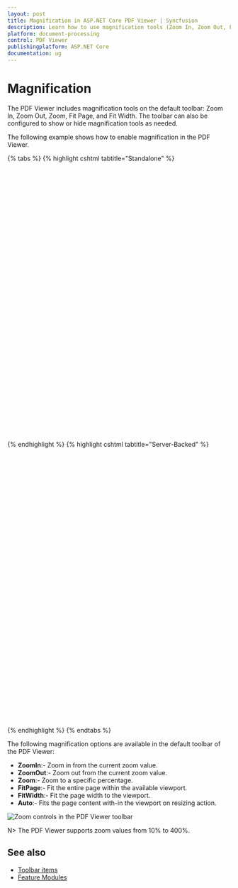 ```yaml
---
layout: post
title: Magnification in ASP.NET Core PDF Viewer | Syncfusion
description: Learn how to use magnification tools (Zoom In, Zoom Out, Fit Page, Fit Width) in the Syncfusion ASP.NET Core PDF Viewer and control zoom behavior.
platform: document-processing
control: PDF Viewer
publishingplatform: ASP.NET Core
documentation: ug
---
```



# Magnification

The PDF Viewer includes magnification tools on the default toolbar: Zoom In, Zoom Out, Zoom, Fit Page, and Fit Width. The toolbar can also be configured to show or hide magnification tools as needed.

The following example shows how to enable magnification in the PDF Viewer.


{% tabs %}
{% highlight cshtml tabtitle="Standalone" %}

<div style="width:100%;height:600px">
    <ejs-pdfviewer id="pdfviewer"
                   style="height:600px"
                   documentPath="https://cdn.syncfusion.com/content/pdf/pdf-succinctly.pdf"
                   enableMagnification="true">
    </ejs-pdfviewer>
</div>

{% endhighlight %}
{% highlight cshtml tabtitle="Server-Backed" %}

<div style="width:100%;height:600px">
    <ejs-pdfviewer id="pdfviewer"
                   style="height:600px"
                   serviceUrl="/api/PdfViewer"
                   documentPath="https://cdn.syncfusion.com/content/pdf/pdf-succinctly.pdf"
                   enableMagnification="true">
    </ejs-pdfviewer>
</div>

{% endhighlight %}
{% endtabs %}

The following magnification options are available in the default toolbar of the PDF Viewer:

* **ZoomIn**:- Zoom in from the current zoom value.
* **ZoomOut**:- Zoom out from the current zoom value.
* **Zoom**:- Zoom to a specific percentage.
* **FitPage**:- Fit the entire page within the available viewport.
* **FitWidth**:- Fit the page width to the viewport.
* **Auto**:- Fits the page content with-in the viewport on resizing action.

![Zoom controls in the PDF Viewer toolbar](../images/zoom.png)

N> The PDF Viewer supports zoom values from 10% to 400%.

## See also

* [Toolbar items](./toolbar)
* [Feature Modules](./feature-module)